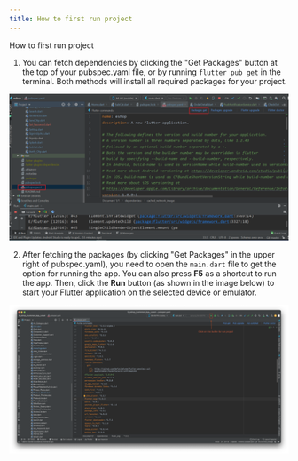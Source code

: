 ```yaml
---
title: How to first run project
---
```


How to first run project
1. You can fetch dependencies by clicking the "Get Packages" button at the top of your pubspec.yaml file, or by running `flutter pub get` in the terminal. Both methods will install all required packages for your project.

![eShop](/img/open2.png)

2. After fetching the packages (by clicking "Get Packages" in the upper right of pubspec.yaml), you need to open the `main.dart` file to get the option for running the app. You can also press **F5** as a shortcut to run the app. Then, click the **Run** button (as shown in the image below) to start your Flutter application on the selected device or emulator.

![eShop](/img/runapp.png)
